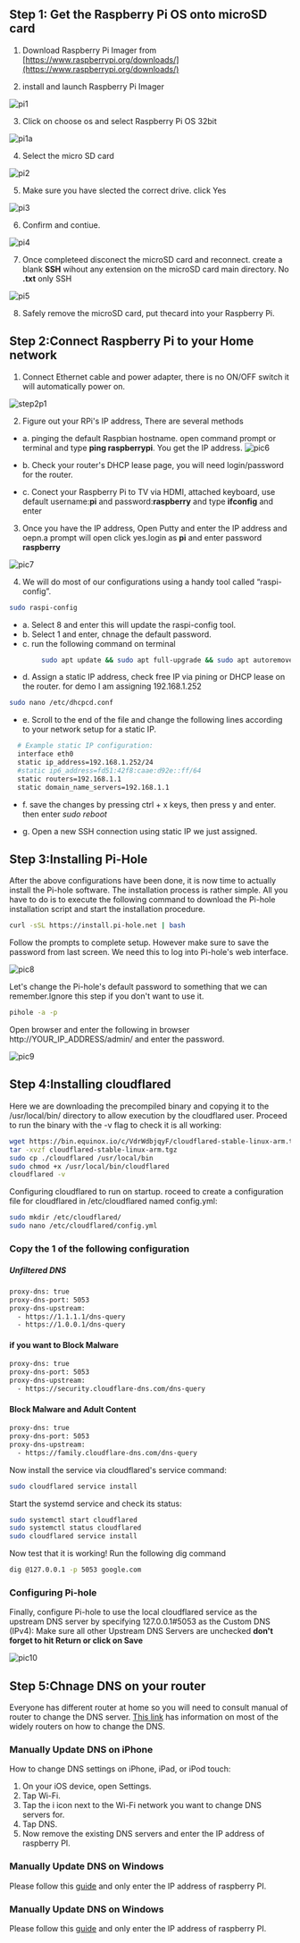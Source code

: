 

## Step 1: Get the Raspberry Pi OS onto microSD card

1. Download Raspberry Pi Imager from [https://www.raspberrypi.org/downloads/](https://www.raspberrypi.org/downloads/)

2. install and launch Raspberry Pi Imager 

![pi1](https://raw.githubusercontent.com/A3XX/dns_at_home/master/img/1.PNG)

3. Click on choose os and select Raspberry Pi OS 32bit

![pi1a](https://raw.githubusercontent.com/A3XX/dns_at_home/master/img/1a.png)

4. Select the micro SD card 

![pi2](https://raw.githubusercontent.com/A3XX/dns_at_home/master/img/2.PNG)

5. Make sure you have slected the correct drive. click Yes

![pi3](https://raw.githubusercontent.com/A3XX/dns_at_home/master/img/3.PNG)

6. Confirm and contiue. 

![pi4](https://raw.githubusercontent.com/A3XX/dns_at_home/master/img/4.PNG)

7. Once completeed disconect the microSD card and reconnect. create a blank **SSH** wihout any extension on the microSD card main directory. No **.txt** only SSH

![pi5](https://raw.githubusercontent.com/A3XX/dns_at_home/master/img/5.PNG)

8. Safely remove the microSD card, put thecard into your Raspberry Pi. 

## Step 2:Connect Raspberry Pi to your Home network
1. Connect Ethernet cable and power adapter, there is no ON/OFF switch it will automatically power on.  

![step2p1](https://projects-static.raspberrypi.org/projects/raspberry-pi-getting-started/0e07cfe2a142a41e6c97611e94057de6dddde935/en/images/pi-plug-in.gif)

2. Figure out your RPi's IP address, There are several methods
  - a. pinging the default Raspbian hostname. open command prompt or terminal and type **ping raspberrypi**. You get the IP address.
    ![pic6](https://raw.githubusercontent.com/A3XX/dns_at_home/master/img/6.PNG)

  - b. Check your router's DHCP lease page, you will need login/password for the router. 
  - c. Conect your Raspberry Pi to TV via HDMI, attached keyboard, use default username:**pi** and password:**raspberry** and type **ifconfig** and enter
3. Once you have the IP address, Open Putty and enter the IP address and oepn.a prompt will open click yes.login as **pi** and enter password **raspberry**

![pic7](https://raw.githubusercontent.com/A3XX/dns_at_home/master/img/7.PNG)

4. We will do most of our configurations using a handy tool called “raspi-config”.
```bash
sudo raspi-config
```

 - a. Select 8 and enter this will update the raspi-config tool. 
 - b. Select 1 and enter, chnage the default password. 
 - c. run the following command on terminal
```bash 
        sudo apt update && sudo apt full-upgrade && sudo apt autoremove && sudo apt autoclean
```
 - d. Assign a static IP address, check free IP via pining or DHCP lease on the router. for demo I am assigning 192.168.1.252
  

```bash 
sudo nano /etc/dhcpcd.conf
```
 - e. Scroll to the end of the file and change the following lines according to your network setup for a static IP.
  
```bash 
  # Example static IP configuration:
  interface eth0
  static ip_address=192.168.1.252/24
  #static ip6_address=fd51:42f8:caae:d92e::ff/64
  static routers=192.168.1.1
  static domain_name_servers=192.168.1.1
``` 

- f.  save the changes by pressing ctrl + x keys, then press y and enter. then enter *sudo reboot*

- g. Open a new SSH connection using static IP we just assigned.

## Step 3:Installing Pi-Hole

After the above configurations have been done, it is now time to actually install the Pi-hole software. The installation process is rather simple. All you have to do is to execute the following command to download the Pi-hole installation script and start the installation procedure.

```bash 
curl -sSL https://install.pi-hole.net | bash
```
Follow the prompts to complete setup. However make sure to save the password from last screen. We need this to log into Pi-hole's web interface. 

![pic8](https://raw.githubusercontent.com/A3XX/dns_at_home/master/img/8.gif)

Let's change the Pi-hole's default password to something that we can remember.Ignore this step if you don't want to use it. 

```bash 
pihole -a -p
```

Open browser and enter the following in browser http://YOUR_IP_ADDRESS/admin/ and enter the password. 

![pic9](https://raw.githubusercontent.com/A3XX/dns_at_home/master/img/9.PNG)


## Step 4:Installing cloudflared
Here we are downloading the precompiled binary and copying it to the /usr/local/bin/ directory to allow execution by the cloudflared user. Proceed to run the binary with the -v flag to check it is all working:

```bash 
wget https://bin.equinox.io/c/VdrWdbjqyF/cloudflared-stable-linux-arm.tgz
tar -xvzf cloudflared-stable-linux-arm.tgz
sudo cp ./cloudflared /usr/local/bin
sudo chmod +x /usr/local/bin/cloudflared
cloudflared -v

```

Configuring cloudflared to run on startup. roceed to create a configuration file for cloudflared in /etc/cloudflared named config.yml:
```bash
sudo mkdir /etc/cloudflared/
sudo nano /etc/cloudflared/config.yml
```
### Copy the 1 of the following configuration 

##### Unfiltered DNS
```bash
proxy-dns: true
proxy-dns-port: 5053
proxy-dns-upstream:
  - https://1.1.1.1/dns-query
  - https://1.0.0.1/dns-query
```
#### if you want to Block Malware
```bash
proxy-dns: true
proxy-dns-port: 5053
proxy-dns-upstream:
  - https://security.cloudflare-dns.com/dns-query
```
#### Block Malware and Adult Content
```bash
proxy-dns: true
proxy-dns-port: 5053
proxy-dns-upstream:
  - https://family.cloudflare-dns.com/dns-query
```

Now install the service via cloudflared's service command:
```bash
sudo cloudflared service install
```
Start the systemd service and check its status:
```bash
sudo systemctl start cloudflared
sudo systemctl status cloudflared
sudo cloudflared service install
```
Now test that it is working! Run the following dig command
```bash
dig @127.0.0.1 -p 5053 google.com

```
### Configuring Pi-hole
Finally, configure Pi-hole to use the local cloudflared service as the upstream DNS server by specifying 127.0.0.1#5053 as the Custom DNS (IPv4):
Make sure all other Upstream DNS Servers are unchecked **don't forget to hit Return or click on Save**

![pic10](https://raw.githubusercontent.com/A3XX/dns_at_home/master/img/10.PNG)



## Step 5:Chnage DNS on your router
Everyone has different router at home so you will need to consult manual of router to change the DNS server. [This link](https://www.lifewire.com/how-to-change-dns-servers-on-most-popular-routers-2617995) has information on most of the widely routers on how to change the DNS. 

### Manually Update DNS on iPhone 
How to change DNS settings on iPhone, iPad, or iPod touch:
1. On your iOS device, open Settings.
2. Tap Wi-Fi.
3. Tap the i icon next to the Wi-Fi network you want to change DNS servers for.
4. Tap DNS.
5. Now remove the existing DNS servers and enter the IP address of raspberry PI.

### Manually Update DNS on Windows

Please follow this [guide](https://www.quad9.net/microsoft/) and only enter the IP address of raspberry PI.

### Manually Update DNS on Windows

Please follow this [guide](https://www.quad9.net/apple/) and only enter the IP address of raspberry PI.





